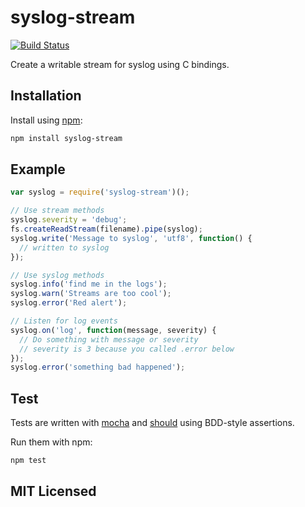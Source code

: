 # syslog-stream

[![Build Status](https://secure.travis-ci.org/bloodhound/syslog-stream.png)](http://travis-ci.org/bloodhound/syslog-stream)

Create a writable stream for syslog using C bindings.

## Installation

Install using [npm](https://npmjs.org/):

```sh
npm install syslog-stream
```

## Example

```javascript
var syslog = require('syslog-stream')();

// Use stream methods
syslog.severity = 'debug';
fs.createReadStream(filename).pipe(syslog);
syslog.write('Message to syslog', 'utf8', function() {
  // written to syslog
});

// Use syslog methods
syslog.info('find me in the logs');
syslog.warn('Streams are too cool');
syslog.error('Red alert');

// Listen for log events
syslog.on('log', function(message, severity) {
  // Do something with message or severity
  // severity is 3 because you called .error below
});
syslog.error('something bad happened');
```

## Test

Tests are written with [mocha](https://github.com/visionmedia/mocha/) and
[should](https://github.com/visionmedia/should.js) using BDD-style assertions.

Run them with npm:

```sh
npm test
```

## MIT Licensed
